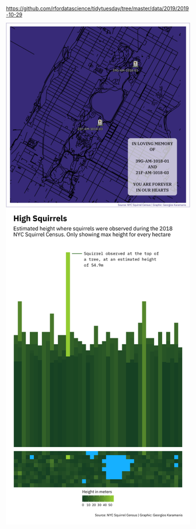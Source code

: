 https://github.com/rfordatascience/tidytuesday/tree/master/data/2019/2019-10-29

![](plots/nyc-squirrels.png)
![](plots/nyc-squirrels-height.png)